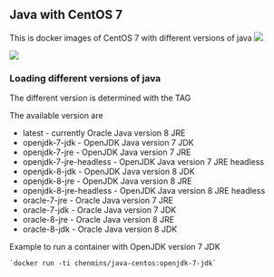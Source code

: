 ## Java with CentOS 7

This is docker images of CentOS 7 with different versions of java
[![](https://images.microbadger.com/badges/image/chenmins/mysql.svg)](https://microbadger.com/images/chenmins/mysql "Get your own image badge on microbadger.com")

[![](https://images.microbadger.com/badges/version/chenmins/mysql.svg)](https://microbadger.com/images/chenmins/mysql "Get your own version badge on microbadger.com")
### Loading different versions of java

The different version is determined with the TAG 

The available version are 

* latest                 - currently Oracle Java version 8 JRE
* openjdk-7-jdk          - OpenJDK Java version 7 JDK
* openjdk-7-jre          - OpenJDK Java version 7 JRE
* openjdk-7-jre-headless - OpenJDK Java version 7 JRE headless
* openjdk-8-jdk          - OpenJDK Java version 8 JDK
* openjdk-8-jre          - OpenJDK Java version 8 JRE
* openjdk-8-jre-headless - OpenJDK Java version 8 JRE headless
* oracle-7-jre           - Oracle Java version 7 JRE
* oracle-7-jdk           - Oracle Java version 7 JDK
* oracle-8-jre           - Oracle Java version 8 JRE
* oracle-8-jdk           - Oracle Java version 8 JDK

Example to run a container with OpenJDK version 7 JDK

	`docker run -ti chenmins/java-centos:openjdk-7-jdk`


